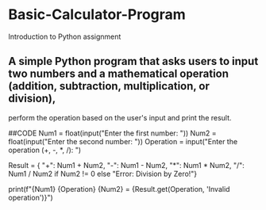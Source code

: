 # Basic-Calculator-Program
Introduction to Python assignment
## A simple Python program that asks users to input two numbers and a mathematical operation (addition, subtraction, multiplication, or division),
perform the operation based on the user's input and print the result.

##CODE
Num1 = float(input("Enter the first number: "))
Num2 = float(input("Enter the second number: "))
Operation = input("Enter the operation (+, -, *, /): ")

Result = {
          "+": Num1 + Num2,
          "-": Num1 - Num2,
          "*": Num1 * Num2,
          "/": Num1 / Num2 if Num2 != 0 else "Error: Division by Zero!"}

print(f"{Num1} {Operation} {Num2} = {Result.get(Operation, 'Invalid operation')}")

